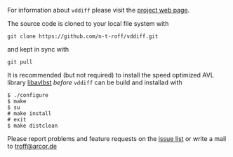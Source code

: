 For information about `vddiff` please visit the
[project web page](http://n-t-roff.github.io/vddiff).

The source code is cloned to your local file system with
```
git clone https://github.com/n-t-roff/vddiff.git
```
and kept in sync with
```
git pull
```
It is recommended (but not required) to install
the speed optimized AVL library
[libavlbst](https://github.com/n-t-roff/libavlbst)
*before* `vddiff` can be build and installad with
```
$ ./configure
$ make
$ su
# make install
# exit
$ make distclean
```
Please report problems and feature requests on the
[issue list](https://github.com/n-t-roff/vddiff/issues)
or write a mail to troff@arcor.de
